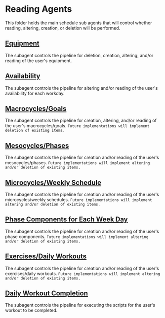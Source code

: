 # Reading Agents

This folder holds the main schedule sub agents that will control whether reading, altering, creation, or deletion will be performed. 

## [Equipment](user_equipment/)

The subagent controls the pipeline for deletion, creation, altering, and/or reading of the user's equipment.

## [Availability](user_weekdays_availability/)

The subagent controls the pipeline for altering and/or reading of the user's availability for each workday.

## [Macrocycles/Goals](user_macrocycles/)

The subagent controls the pipeline for creation, altering, and/or reading of the user's macrocycles/goals. `Future implementations will implement deletion of existing items.`

## [Mesocycles/Phases](user_mesocycles/)

The subagent controls the pipeline for creation and/or reading of the user's mesocycles/phases. `Future implementations will implement altering and/or deletion of existing items.`

## [Microcycles/Weekly Schedule](user_microcycles/)

The subagent controls the pipeline for creation and/or reading of the user's microcycles/weekly schedules. `Future implementations will implement altering and/or deletion of existing items.`

## [Phase Components for Each Week Day](user_workout_days/)

The subagent controls the pipeline for creation and/or reading of the user's phase components. `Future implementations will implement altering and/or deletion of existing items.`

## [Exercises/Daily Workouts](user_workout_exercises/)

The subagent controls the pipeline for creation and/or reading of the user's exercises/daily workouts. `Future implementations will implement altering and/or deletion of existing items.`

## [Daily Workout Completion](user_workout_completion/)

The subagent controls the pipeline for executing the scripts for the user's workout to be completed.